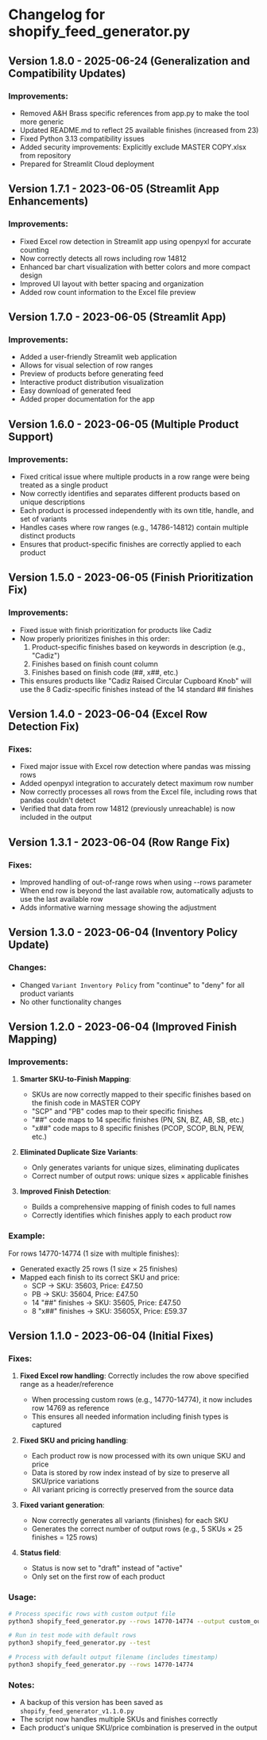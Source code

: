# Changelog for shopify_feed_generator.py

## Version 1.8.0 - 2025-06-24 (Generalization and Compatibility Updates)

### Improvements:
- Removed A&H Brass specific references from app.py to make the tool more generic
- Updated README.md to reflect 25 available finishes (increased from 23)
- Fixed Python 3.13 compatibility issues
- Added security improvements: Explicitly exclude MASTER COPY.xlsx from repository
- Prepared for Streamlit Cloud deployment

## Version 1.7.1 - 2023-06-05 (Streamlit App Enhancements)

### Improvements:
- Fixed Excel row detection in Streamlit app using openpyxl for accurate counting
- Now correctly detects all rows including row 14812
- Enhanced bar chart visualization with better colors and more compact design
- Improved UI layout with better spacing and organization
- Added row count information to the Excel file preview

## Version 1.7.0 - 2023-06-05 (Streamlit App)

### Improvements:
- Added a user-friendly Streamlit web application
- Allows for visual selection of row ranges
- Preview of products before generating feed
- Interactive product distribution visualization
- Easy download of generated feed
- Added proper documentation for the app

## Version 1.6.0 - 2023-06-05 (Multiple Product Support)

### Improvements:
- Fixed critical issue where multiple products in a row range were being treated as a single product
- Now correctly identifies and separates different products based on unique descriptions
- Each product is processed independently with its own title, handle, and set of variants
- Handles cases where row ranges (e.g., 14786-14812) contain multiple distinct products
- Ensures that product-specific finishes are correctly applied to each product

## Version 1.5.0 - 2023-06-05 (Finish Prioritization Fix)

### Improvements:
- Fixed issue with finish prioritization for products like Cadiz
- Now properly prioritizes finishes in this order:
  1. Product-specific finishes based on keywords in description (e.g., "Cadiz")
  2. Finishes based on finish count column
  3. Finishes based on finish code (##, x##, etc.)
- This ensures products like "Cadiz Raised Circular Cupboard Knob" will use the 8 Cadiz-specific finishes instead of the 14 standard ## finishes

## Version 1.4.0 - 2023-06-04 (Excel Row Detection Fix)

### Fixes:
- Fixed major issue with Excel row detection where pandas was missing rows
- Added openpyxl integration to accurately detect maximum row number
- Now correctly processes all rows from the Excel file, including rows that pandas couldn't detect
- Verified that data from row 14812 (previously unreachable) is now included in the output

## Version 1.3.1 - 2023-06-04 (Row Range Fix)

### Fixes:
- Improved handling of out-of-range rows when using --rows parameter
- When end row is beyond the last available row, automatically adjusts to use the last available row
- Adds informative warning message showing the adjustment

## Version 1.3.0 - 2023-06-04 (Inventory Policy Update)

### Changes:
- Changed `Variant Inventory Policy` from "continue" to "deny" for all product variants
- No other functionality changes

## Version 1.2.0 - 2023-06-04 (Improved Finish Mapping)

### Improvements:
1. **Smarter SKU-to-Finish Mapping**: 
   - SKUs are now correctly mapped to their specific finishes based on the finish code in MASTER COPY
   - "SCP" and "PB" codes map to their specific finishes
   - "##" code maps to 14 specific finishes (PN, SN, BZ, AB, SB, etc.)
   - "x##" code maps to 8 specific finishes (PCOP, SCOP, BLN, PEW, etc.)

2. **Eliminated Duplicate Size Variants**:
   - Only generates variants for unique sizes, eliminating duplicates
   - Correct number of output rows: unique sizes × applicable finishes

3. **Improved Finish Detection**:
   - Builds a comprehensive mapping of finish codes to full names
   - Correctly identifies which finishes apply to each product row

### Example:
For rows 14770-14774 (1 size with multiple finishes):
- Generated exactly 25 rows (1 size × 25 finishes)
- Mapped each finish to its correct SKU and price:
  - SCP → SKU: 35603, Price: £47.50
  - PB → SKU: 35604, Price: £47.50
  - 14 "##" finishes → SKU: 35605, Price: £47.50
  - 8 "x##" finishes → SKU: 35605X, Price: £59.37

## Version 1.1.0 - 2023-06-04 (Initial Fixes)

### Fixes:
1. **Fixed Excel row handling**: Correctly includes the row above specified range as a header/reference
   - When processing custom rows (e.g., 14770-14774), it now includes row 14769 as reference
   - This ensures all needed information including finish types is captured

2. **Fixed SKU and pricing handling**: 
   - Each product row is now processed with its own unique SKU and price
   - Data is stored by row index instead of by size to preserve all SKU/price variations
   - All variant pricing is correctly preserved from the source data

3. **Fixed variant generation**:
   - Now correctly generates all variants (finishes) for each SKU
   - Generates the correct number of output rows (e.g., 5 SKUs × 25 finishes = 125 rows)

4. **Status field**:
   - Status is now set to "draft" instead of "active"
   - Only set on the first row of each product

### Usage:
```bash
# Process specific rows with custom output file
python3 shopify_feed_generator.py --rows 14770-14774 --output custom_output.xlsx

# Run in test mode with default rows
python3 shopify_feed_generator.py --test

# Process with default output filename (includes timestamp)
python3 shopify_feed_generator.py --rows 14770-14774
```

### Notes:
- A backup of this version has been saved as `shopify_feed_generator_v1.1.0.py`
- The script now handles multiple SKUs and finishes correctly
- Each product's unique SKU/price combination is preserved in the output 